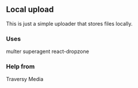 ## Local upload

This is just a simple uploader that stores files locally.

### Uses

multer
superagent
react-dropzone

### Help from

Traversy Media